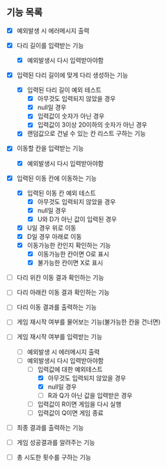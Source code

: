 ## 기능 목록
- [X] 예외발생 시 에러메시지 출력
- [X] 다리 길이를 입력받는 기능
  - [X] 예외발생시 다시 입력받아야함
- [X] 입력된 다리 길이에 맞게 다리 생성하는 기능
  - [X] 입력된 다리 길이 예외 테스트
    - [X] 아무것도 입력되지 않았을 경우
    - [X] null일 경우
    - [X] 입력값이 숫자가 아닌 경우
    - [X] 입력값이 3이상 20이하의 숫자가 아닌 경우
  - [X] 랜덤값으로 건널 수 있는 칸 리스트 구하는 기능
- [X] 이동할 칸을 입력받는 기능
  - [X] 예외발생시 다시 입력받아야함
- [X] 입력된 이동 칸에 이동하는 기능
  - [X] 입력된 이동 칸 예외 테스트
    - [X] 아무것도 입력되지 않았을 경우
    - [X] null일 경우
    - [X] U와 D가 아닌 값이 입력된 경우
  - [X] U일 경우 위로 이동
  - [X] D일 경우 아래로 이동
  - [X] 이동가능한 칸인지 확인하는 기능
    - [X] 이동가능한 칸이면 O로 표시
    - [X] 불가능한 칸이면 X로 표시
- [ ] 다리 위칸 이동 결과 확인하는 기능
- [ ] 다리 아래칸 이동 결과 확인하는 기능
- [ ] 다리 이동 결과를 출력하는 기능
- [ ] 게임 재시작 여부를 물어보는 기능(불가능한 칸을 건너면)
- [ ] 게임 재시작 여부를 입력받는 기능
  - [ ] 예외발생 시 에러메시지 출력
  - [ ] 예외발생시 다시 입력받아야함
    - [ ] 입력값에 대한 예외테스트
      - [X] 아무것도 입력되지 않았을 경우
      - [X] null일 경우
      - [ ] R과 Q가 아닌 값을 입력받은 경우
    - [ ] 입력값이 R이면 게임을 다시 실행
    - [ ] 입력값이 Q이면 게임 종료
- [ ] 최종 결과를 출력하는 기능 
- [ ] 게임 성공결과를 알려주는 기능
- [ ] 총 시도한 횟수를 구하는 기능

    